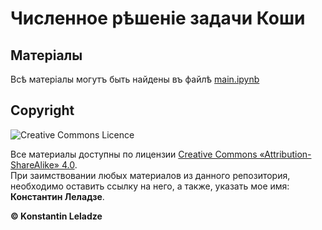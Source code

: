 # Численное рѣшеніе задачи Коши

## Матеріалы

Всѣ матеріалы могутъ быть найдены въ файлѣ [main.ipynb](/main.ipynb)


## Copyright

![Creative Commons Licence](https://i.creativecommons.org/l/by-sa/4.0/88x31.png)

Все материалы доступны по лицензии [Creative Commons «Attribution-ShareAlike» 4.0](http://creativecommons.org/licenses/by-sa/4.0/). \
При заимствовании любых материалов из данного репозитория, необходимо оставить ссылку на него, а также, указать мое имя: **Константин Леладзе**.

__© Konstantin Leladze__
